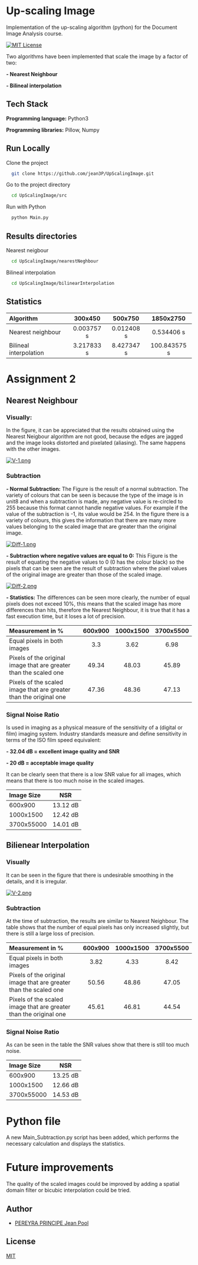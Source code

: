 # Up-scaling Image

Implementation of the up-scaling algorithm (python) for the Document Image Analysis course.

[![MIT License](https://img.shields.io/badge/License-MIT-green.svg)](https://choosealicense.com/licenses/mit/) 

Two algorithms have been implemented that scale the image by a factor of two:

 **- Nearest Neighbour**

 **- Bilineal interpolation**
 
## Tech Stack
 **Programming language:** Python3

 **Programming libraries:** Pillow, Numpy
 
## Run Locally

Clone the project
```bash
  git clone https://github.com/jean3P/UpScalingImage.git
```

Go to the project directory
```bash
  cd UpScalingImage/src
```

Run with Python
```bash
  python Main.py
```
## Results directories
Nearest neigbour
```bash
  cd UpScalingImage/nearestNeghbour
```

Bilineal interpolation
```bash
  cd UpScalingImage/bilinearInterpolation
```

## Statistics

| Algorithm              |   300x450   |   500x750    |   1850x2750    |
|:-----------------------|:-----------:|:------------:|:--------------:|
| Nearest neighbour      | 0.003757 s  |  0.012408 s  |   0.534406 s    |
| Bilineal interpolation | 3.217833 s  |  8.427347 s  |  100.843575 s  |

# Assignment 2

## Nearest Neighbour

### Visually: 
In the figure, it can be appreciated that the results obtained using the Nearest Neigbour algorithm are not good, because the edges are jagged and the image looks distorted and pixelated (aliasing). The same happens with the other images. 

[![V-1.png](https://i.postimg.cc/wvZq6Zys/V-1.png)](https://postimg.cc/TLjM0kcR) 

### Subtraction

 **- Normal Subtraction:** The Figure is the result of a normal subtraction. The variety of colours that can be seen is because the type of the image is in unit8 and when a subtraction is made, any negative value is re-circled to 255 because this format cannot handle negative values. For example if the value of the subtraction is -1, its value would be 254. In the figure there is a variety of colours, this gives the information that there are many more values belonging to the scaled image that are greater than the original image. 

[![Diff-1.png](https://i.postimg.cc/d1LW2SW6/Diff-1.png)](https://postimg.cc/qhHX0QH6)

 **- Subtraction where negative values are equal to 0:** This Figure is the result of equating the negative values to 0 (0 has the colour black) so the pixels that can be seen are the result of subtraction where the pixel values of the original image are greater than those of the scaled image.

[![Diff-2.png](https://i.postimg.cc/63X3RD5J/Diff-2.png)](https://postimg.cc/CZcSprqm)

 **- Statistics:** The differences can be seen more clearly, the number of equal pixels does not exceed 10\%, this means that the scaled image has more differences than hits, therefore the Nearest Neighbour, it is true that it has a fast execution time, but it loses a lot of precision.

| Measurement in %                                                  | 600x900 | 1000x1500 | 3700x5500 |
|:------------------------------------------------------------------|:-------:|:---------:|:---------:|
| Equal pixels in both images                                       |   3.3   |   3.62    |   6.98    |
| Pixels of the original image that are greater than the scaled one |  49.34  |   48.03   |   45.89   |
| Pixels of the scaled image that are greater than the original one |  47.36  |   48.36   |   47.13   |

### Signal Noise Ratio
Is used in imaging as a physical measure of the sensitivity of a (digital or film) imaging system. Industry standards measure and define sensitivity in terms of the ISO film speed equivalent:

**- 32.04 dB = excellent image quality and SNR**

**- 20 dB = acceptable image quality**

It can be clearly seen that there is a low SNR value for all images, which means that there is too much noise in the scaled images.

| Image Size |   NSR    |
|:-----------|:--------:|
| 600x900    | 13.12 dB |
| 1000x1500  | 12.42 dB |
| 3700x55000 | 14.01 dB |

## Bilienear Interpolation

### Visually
It can be seen in the figure that there is undesirable smoothing in the details, and it is irregular.

[![V-2.png](https://i.postimg.cc/PJYX3y3s/V-2.png)](https://postimg.cc/5Q9WjBWn)

### Subtraction
At the time of subtraction, the results are similar to Nearest Neighbour. The table shows that the number of equal pixels has only increased slightly, but there is still a large loss of precision.

| Measurement in %                                                  | 600x900 | 1000x1500 | 3700x5500 |
|:------------------------------------------------------------------|:-------:|:---------:|:---------:|
| Equal pixels in both images                                       |  3.82   |   4.33    |   8.42    |
| Pixels of the original image that are greater than the scaled one |  50.56  |   48.86   |   47.05   |
| Pixels of the scaled image that are greater than the original one |  45.61  |   46.81   |   44.54   |

### Signal Noise Ratio
As can be seen in the table the SNR values show that there is still too much noise.

| Image Size |   NSR    |
|:-----------|:--------:|
| 600x900    | 13.25 dB |
| 1000x1500  | 12.66 dB |
| 3700x55000 | 14.53 dB |

# Python file
A new Main_Subtraction.py script has been added, which performs the necessary calculation and displays the statistics.

# Future improvements
The quality of the scaled images could be improved by adding a spatial domain filter or bicubic interpolation could be tried.


## Author

- [PEREYRA PRINCIPE Jean Pool](https://github.com/jean3P)


## License

[MIT](https://choosealicense.com/licenses/mit/)